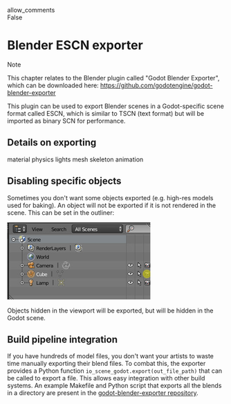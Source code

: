 allow\_comments  
False

# Blender ESCN exporter

Note

This chapter relates to the Blender plugin called "Godot Blender
Exporter", which can be downloaded here:
<https://github.com/godotengine/godot-blender-exporter>

This plugin can be used to export Blender scenes in a Godot-specific
scene format called ESCN, which is similar to TSCN (text format) but
will be imported as binary SCN for performance.

## Details on exporting

material physics lights mesh skeleton animation

## Disabling specific objects

Sometimes you don't want some objects exported (e.g. high-res models
used for baking). An object will not be exported if it is not rendered
in the scene. This can be set in the outliner:

![image](img/hide.jpg)

Objects hidden in the viewport will be exported, but will be hidden in
the Godot scene.

## Build pipeline integration

If you have hundreds of model files, you don't want your artists to
waste time manually exporting their blend files. To combat this, the
exporter provides a Python function
`io_scene_godot.export(out_file_path)` that can be called to export a
file. This allows easy integration with other build systems. An example
Makefile and Python script that exports all the blends in a directory
are present in the [godot-blender-exporter
repository](https://github.com/godotengine/godot-blender-exporter).
